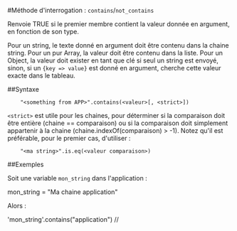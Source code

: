 #Méthode d'interrogation : `contains`/`not_contains`

Renvoie TRUE si le premier membre contient la valeur donnée en argument, en fonction de son type.

Pour un string, le texte donné en argument doit être contenu dans la chaine string. Pour un pur Array, la valeur doit être contenu dans la liste. Pour un Object, la valeur doit exister en tant que clé si seul un string est envoyé, sinon, si un `{key => value}` est donné en argument, cherche cette valeur exacte dans le tableau.

##Syntaxe

		"<something from APP>".contains(<valeur>[, <strict>])

`<strict>` est utile pour les chaines, pour déterminer si la comparaison doit être entière (chaine == comparaison) ou si la comparaison doit simplement appartenir à la chaine (chaine.indexOf(comparaison) > -1). Notez qu'il est préférable, pour le premier cas, d'utiliser :
	
		"<ma string>".is.eq(<valeur comparaison>)
	
	
##Exemples

Soit une variable `mon_string` dans l'application :

mon_string = "Ma chaine application"

Alors :

'mon_string'.contains("application") //